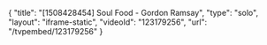 {
    "title": "[1508428454] Soul Food - Gordon Ramsay",
    "type": "solo",
    "layout": "iframe-static",
    "videoId": "123179256",
    "url": "\/tvpembed\/123179256"
}